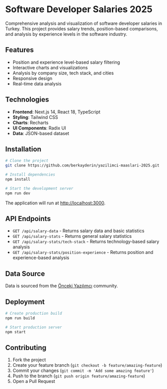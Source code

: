 # Software Developer Salaries 2025

Comprehensive analysis and visualization of software developer salaries in Turkey. This project provides salary trends, position-based comparisons, and analysis by experience levels in the software industry.

## Features

-   Position and experience level-based salary filtering
-   Interactive charts and visualizations
-   Analysis by company size, tech stack, and cities
-   Responsive design
-   Real-time data analysis

## Technologies

-   **Frontend**: Next.js 14, React 18, TypeScript
-   **Styling**: Tailwind CSS
-   **Charts**: Recharts
-   **UI Components**: Radix UI
-   **Data**: JSON-based dataset

## Installation

```bash
# Clone the project
git clone https://github.com/berkayderin/yazilimci-maaslari-2025.git

# Install dependencies
npm install

# Start the development server
npm run dev
```

The application will run at [http://localhost:3000](http://localhost:3000).

## API Endpoints

-   `GET /api/salary-data` - Returns salary data and basic statistics
-   `GET /api/salary-stats` - Returns general salary statistics
-   `GET /api/salary-stats/tech-stack` - Returns technology-based salary analysis
-   `GET /api/salary-stats/position-experience` - Returns position and experience-based analysis

## Data Source

Data is sourced from the [Önceki Yazılımcı](https://github.com/oncekiyazilimci/2025-yazilim-sektoru-maaslari) community.

## Deployment

```bash
# Create production build
npm run build

# Start production server
npm start
```

## Contributing

1. Fork the project
2. Create your feature branch (`git checkout -b feature/amazing-feature`)
3. Commit your changes (`git commit -m 'Add some amazing feature'`)
4. Push to the branch (`git push origin feature/amazing-feature`)
5. Open a Pull Request

